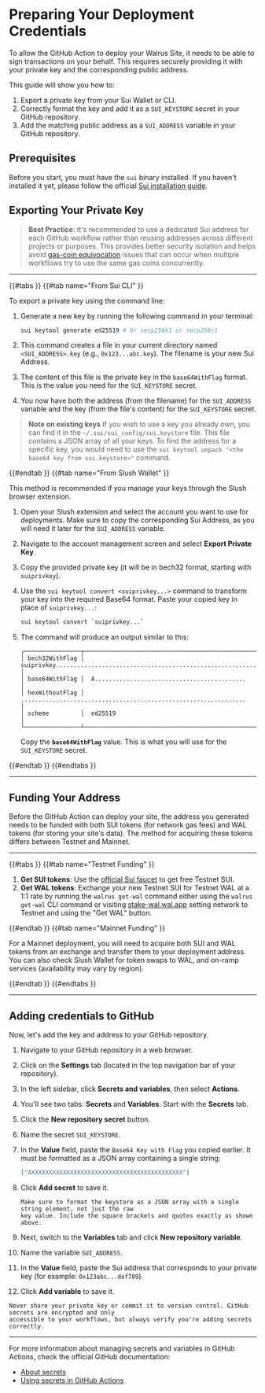 # Preparing Your Deployment Credentials

To allow the GitHub Action to deploy your Walrus Site, it needs to be able to sign transactions on
your behalf. This requires securely providing it with your private key and the corresponding public
address.

This guide will show you how to:

1. Export a private key from your Sui Wallet or CLI.
1. Correctly format the key and add it as a `SUI_KEYSTORE` secret in your GitHub repository.
1. Add the matching public address as a `SUI_ADDRESS` variable in your GitHub repository.

## Prerequisites

Before you start, you must have the `sui` binary installed. If you haven't installed it yet, please
follow the official [Sui installation
guide](https://docs.sui.io/guides/developer/getting-started/sui-install).

## Exporting Your Private Key

> **Best Practice**: It's recommended to use a dedicated Sui address for each GitHub workflow rather
> than reusing addresses across different projects or purposes. This provides better security
> isolation and helps avoid [gas-coin
> equivocation](https://docs.sui.io/guides/developer/sui-101/avoid-equivocation) issues that can
> occur when multiple workflows try to use the same gas coins concurrently.

---

{{#tabs }}
{{#tab name="From Sui CLI" }}

To export a private key using the command line:

1. Generate a new key by running the following command in your terminal:

   ```sh
   sui keytool generate ed25519 # Or secp256k1 or secp256r1
   ```

1. This command creates a file in your current directory named `<SUI_ADDRESS>.key` (e.g.,
   `0x123...abc.key`). The filename is your new Sui Address.
1. The content of this file is the private key in the `base64WithFlag` format. This is the value
   you need for the `SUI_KEYSTORE` secret.
1. You now have both the address (from the filename) for the `SUI_ADDRESS` variable and the key
   (from the file's content) for the `SUI_KEYSTORE` secret.

> **Note on existing keys**
> If you wish to use a key you already own, you can find it in the `~/.sui/sui_config/sui.keystore`
> file. This file contains a JSON array of all your keys. To find the address for a specific key,
> you would need to use the `sui keytool unpack "<the base64 key from sui.keystore>"` command.

{{#endtab }}
{{#tab name="From Slush Wallet" }}

This method is recommended if you manage your keys through the Slush browser extension.

1. Open your Slush extension and select the account you want to use for deployments. Make sure to
   copy the corresponding Sui Address, as you will need it later for the `SUI_ADDRESS` variable.
1. Navigate to the account management screen and select **Export Private Key**.
1. Copy the provided private key (it will be in bech32 format, starting with `suiprivkey`).
1. Use the `sui keytool convert <suiprivkey...>` command to transform your key into the required
   Base64 format. Paste your copied key in place of `suiprivkey...`:

   ```sh
   sui keytool convert `suiprivkey...`
   ```

1. The command will produce an output similar to this:

   ```text
   ╭────────────────┬──────────────────────────────────────────────────────────────────────────╮
   │ bech32WithFlag │  suiprivkey............................................................  │
   │ base64WithFlag │  A...........................................                            │
   │ hexWithoutFlag │  ................................................................        │
   │ scheme         │  ed25519                                                                 │
   ╰────────────────┴──────────────────────────────────────────────────────────────────────────╯
   ```

   Copy the **`base64WithFlag`** value. This is what you will use for the `SUI_KEYSTORE` secret.

{{#endtab }}
{{#endtabs }}

---

## Funding Your Address

Before the GitHub Action can deploy your site, the address you generated needs to be funded with
both SUI tokens (for network gas fees) and WAL tokens (for storing your site's data). The method for
acquiring these tokens differs between Testnet and Mainnet.

---

{{#tabs }}
{{#tab name="Testnet Funding" }}

1. **Get SUI tokens**: Use the [official Sui faucet](https://faucet.sui.io/) to get free Testnet
   SUI.
1. **Get WAL tokens**: Exchange your new Testnet SUI for Testnet WAL at a 1:1 rate by running the
   `walrus get-wal` command either using the `walrus get-wal` CLI command or visiting
   [stake-wal.wal.app](https://stake-wal.wal.app/) setting network to Testnet and using the "Get
   WAL" button.

{{#endtab }}
{{#tab name="Mainnet Funding" }}

For a Mainnet deployment, you will need to acquire both SUI and WAL tokens from an exchange and
transfer them to your deployment address. You can also check Slush Wallet for token swaps to WAL,
and on-ramp services (availability may vary by region).

{{#endtab }}
{{#endtabs }}

---

## Adding credentials to GitHub

Now, let's add the key and address to your GitHub repository.

1. Navigate to your GitHub repository in a web browser.
1. Click on the **Settings** tab (located in the top navigation bar of your repository).
1. In the left sidebar, click **Secrets and variables**, then select **Actions**.
1. You'll see two tabs: **Secrets** and **Variables**. Start with the **Secrets** tab.
1. Click the **New repository secret** button.
1. Name the secret `SUI_KEYSTORE`.
1. In the **Value** field, paste the `Base64 Key with Flag` you copied earlier. It must be
   formatted as a JSON array containing a single string:

   ```json
   ["AXXXXXXXXXXXXXXXXXXXXXXXXXXXXXXXXXXXXXXXXXXX"]
   ```

1. Click **Add secret** to save it.

   ```admonish warning
   Make sure to format the keystore as a JSON array with a single string element, not just the raw
   key value. Include the square brackets and quotes exactly as shown above.
   ```

1. Next, switch to the **Variables** tab and click **New repository variable**.
1. Name the variable `SUI_ADDRESS`.
1. In the **Value** field, paste the Sui address that corresponds to your private key (for example:
   `0x123abc...def789`).
1. Click **Add variable** to save it.

```admonish danger title="Security reminder"
Never share your private key or commit it to version control. GitHub secrets are encrypted and only
accessible to your workflows, but always verify you're adding secrets correctly.
```

---

For more information about managing secrets and variables in GitHub Actions, check the official
GitHub documentation:

- [About secrets](https://docs.github.com/en/actions/concepts/security/about-secrets)
- [Using secrets in GitHub Actions](https://docs.github.com/en/actions/security-for-github-actions/security-guides/using-secrets-in-github-actions)
